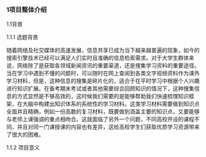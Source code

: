 ### 1项目整体介绍
1.1背景

1.1.1 选题背景

随着网络及社交媒体的高速发展，信息共享已成为当下越来越普遍的现象，如今的搜索引擎技术已经可以满足人们实时且准确的信息检索需求。对于大学生群体来说，网络除了是获取各领域新闻资讯的重要渠道，还是搜集学习资料的重要途径。当在学习中遇到不懂的问题时，可以随时在网上查阅到各类文字视频资料作为课外学习材料，但是，这种信息的搜集是碎片化的，适合于在平时学习中根据个人兴趣进行知识扩展。在备考期末考试或者其他需要综合回顾知识的情况下，这种搜集信息的方式显然是不够高效的，这时候我们需要的是能够帮助我们快速梳理知识框架，在大脑中构建出知识体系的系统性的学习材料。这类学习材料需要做到知识点全面并且精确，例如一份高数的复习材料，既要做到涵盖主要的知识点，又要能够与老师上课强调的重点相吻合。这就面临了另外一个问题，不同高校开设的课程不同，并且对同一门课授课的内容也有差异，这给高校学生们获取优质学习资源带来了很大的困难。

1.1.2 项目意义
